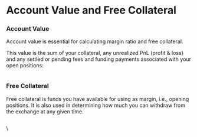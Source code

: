 # Account Value and Free Collateral

### Account Value

Account value is essential for calculating margin ratio and free collateral.

This value is the sum of your collateral, any unrealized PnL (profit & loss) and any settled or pending fees and funding payments associated with your open positions:

<figure><img src="https://lh7-us.googleusercontent.com/qTUWcKLw3RbdMuqnbym6lf0vOsbMWwt2XGhxaD4b5MjX6aFAM07irhBZOUfImiKBTU0X1yea8UC5dFSRLcyCkHASBOYjCyxy9C4Hnjofi41Umho8kR4Z4LfuooxGiUM3ZrNyYSbk22Xfx46buHMphJepdO2ytDIza7NlzD9-i5ZqsWN_dDDhwm8_Y3-QZwzRj6nMnwE" alt=""><figcaption></figcaption></figure>



### Free Collateral

Free collateral is funds you have available for using as margin, i.e., opening positions. It is also used in determining how much you can withdraw from the exchange at any given time.

<figure><img src="https://lh7-us.googleusercontent.com/cWmb9Lv8DvIz3NyMYp5wW4P1zGtFvBSz1jKEUrjDwfdd0sHRj3hlGplZ8pXat2fESAzBoELvCmX25CkgylMcS77UCASq4qCNdQ5tJ0rUVqI0roSeUgWDUYUEbsoFkkKfMPCC4-VlnGSt90f-tsMnlwKh-vR0_zRJLbdwTYitW6aJbmHpOEYY5DCNyxyUwHlPt_sGn8s" alt=""><figcaption></figcaption></figure>

\
